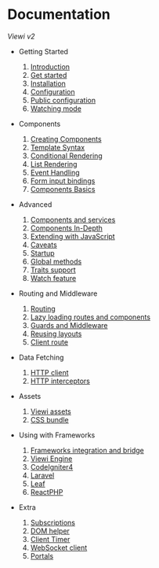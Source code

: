 # Documentation

*Viewi v2*

- Getting Started

    1. [Introduction](./00_getStarted/00_introduction.md)
    2. [Get started](./00_getStarted/01_getStarted.md)
    3. [Installation](./01_installation/00_installation.md)
    4. [Configuration](./01_installation/01_configuration.md)
    5. [Public configuration](./10_config/00_publicConfig.md)
    6. [Watching mode](./01_installation/02_watchMode.md)

- Components

    1. [Creating Components](./02_creatingComponents/00_creatingComponents.md)
    2. [Template Syntax](./03_templateSyntax/00_templateSyntax.md)
    3. [Conditional Rendering](./03_templateSyntax/01_conditionalRendering.md)
    4. [List Rendering](./03_templateSyntax/02_listRendering.md)
    5. [Event Handling](./04_eventAndModelHandling/00_eventHandling.md)
    6. [Form input bindings](./04_eventAndModelHandling/01_formInputBindings.md)
    7. [Components Basics](./05_components/00_componentsBasics.md)

- Advanced

    1. [Components and services](./05_components/01_componentsAndServices.md)
    2. [Components In-Depth](./05_components/02_componentsInDepth.md)
    3. [Extending with JavaScript](./05_components/03_extendingWithJavaScript.md)
    4. [Caveats](./05_components/04_caveats.md)
    5. [Startup](./05_components/05_startup.md)
    6. [Global methods](./05_components/06_globals.md)
    7. [Traits support](./05_components/07_traits.md)
    8. [Watch feature](./05_components/08_watch.md)

- Routing and Middleware

    1. [Routing](./06_routing/00_routing.md)
    2. [Lazy loading routes and components](./06_routing/01_lazyLoading.md)
    3. [Guards and Middleware](./06_routing/02_middleware.md)
    4. [Reusing layouts](./06_routing/03_reusingLayouts.md)
    5. [Client route](./06_routing/04_clientRoute.md)

- Data Fetching

    1. [HTTP client](./07_dataFetching/00_dataFetching.md)
    2. [HTTP interceptors](./07_dataFetching/01_httpInterceptors.md)

- Assets

    1. [Viewi assets](./09_assets/00_viewiAssets.md)
    2. [CSS bundle](./09_assets/01_cssBundle.md)

- Using with Frameworks

    1. [Frameworks integration and bridge](./11_frameworks/00_bridge.md)
    2. [Viewi Engine](./11_frameworks/01_engine.md)
    3. [CodeIgniter4](./11_frameworks/02_codeIgniter4.md)
    4. [Laravel](./11_frameworks/03_laravel.md)
    5. [Leaf](./11_frameworks/04_leaf.md)
    6. [ReactPHP](./11_frameworks/05_reactPHP.md)
    
- Extra

    1. [Subscriptions](./12_extra/00_subscriber.md)
    2. [DOM helper](./12_extra/01_domHelper.md)
    3. [Client Timer](./12_extra/02_clientTimer.md)
    4. [WebSocket client](./12_extra/03_websocket.md)
    5. [Portals](./08_portals/00_portals.md)